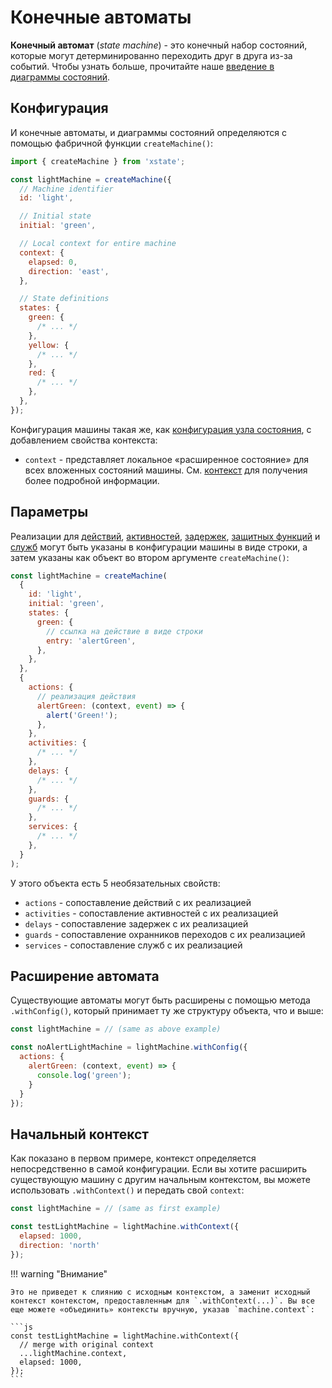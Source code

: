 # Конечные автоматы

**Конечный автомат** (_state machine_) - это конечный набор состояний, которые могут детерминированно переходить друг в друга из-за событий. Чтобы узнать больше, прочитайте наше [введение в диаграммы состояний](./introduction-to-state-machines-and-statecharts.md).

## Конфигурация

И конечные автоматы, и диаграммы состояний определяются с помощью фабричной функции `createMachine()`:

```js
import { createMachine } from 'xstate';

const lightMachine = createMachine({
  // Machine identifier
  id: 'light',

  // Initial state
  initial: 'green',

  // Local context for entire machine
  context: {
    elapsed: 0,
    direction: 'east',
  },

  // State definitions
  states: {
    green: {
      /* ... */
    },
    yellow: {
      /* ... */
    },
    red: {
      /* ... */
    },
  },
});
```

Конфигурация машины такая же, как [конфигурация узла состояния](./statenodes.md), с добавлением свойства контекста:

- `context` - представляет локальное «расширенное состояние» для всех вложенных состояний машины. См. [контекст](./context.md) для получения более подробной информации.

## Параметры

Реализации для [действий](./actions.md), [активностей](./activities.md), [задержек](./delays.md), [защитных функций](./guards.md) и [служб](./communication.md) могут быть указаны в конфигурации машины в виде строки, а затем указаны как объект во втором аргументе `createMachine()`:

```js
const lightMachine = createMachine(
  {
    id: 'light',
    initial: 'green',
    states: {
      green: {
        // ссылка на действие в виде строки
        entry: 'alertGreen',
      },
    },
  },
  {
    actions: {
      // реализация действия
      alertGreen: (context, event) => {
        alert('Green!');
      },
    },
    activities: {
      /* ... */
    },
    delays: {
      /* ... */
    },
    guards: {
      /* ... */
    },
    services: {
      /* ... */
    },
  }
);
```

У этого объекта есть 5 необязательных свойств:

- `actions` - сопоставление действий с их реализацией
- `activities` - сопоставление активностей с их реализацией
- `delays` - сопоставление задержек с их реализацией
- `guards` - сопоставление охранников переходов с их реализацией
- `services` - сопоставление служб с их реализацией

## Расширение автомата

Существующие автоматы могут быть расширены с помощью метода `.withConfig()`, который принимает ту же структуру объекта, что и выше:

```js
const lightMachine = // (same as above example)

const noAlertLightMachine = lightMachine.withConfig({
  actions: {
    alertGreen: (context, event) => {
      console.log('green');
    }
  }
});
```

## Начальный контекст

Как показано в первом примере, контекст определяется непосредственно в самой конфигурации. Если вы хотите расширить существующую машину с другим начальным контекстом, вы можете использовать `.withContext()` и передать свой `context`:

```js
const lightMachine = // (same as first example)

const testLightMachine = lightMachine.withContext({
  elapsed: 1000,
  direction: 'north'
});
```

!!! warning "Внимание"

    Это не приведет к слиянию с исходным контекстом, а заменит исходный контекст контекстом, предоставленным для `.withContext(...)`. Вы все еще можете «объединить» контексты вручную, указав `machine.context`:

    ```js
    const testLightMachine = lightMachine.withContext({
      // merge with original context
      ...lightMachine.context,
      elapsed: 1000,
    });
    ```
